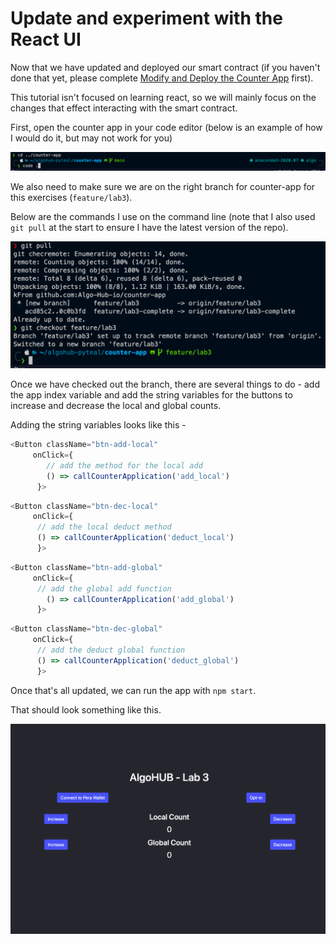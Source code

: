 # Update and experiment with the React UI

Now that we have updated and deployed our smart contract (if you haven't done that yet, please complete [Modify and Deploy the Counter App](./modifyAndDeploy.md) first).

This tutorial isn't focused on learning react, so we will mainly focus on the changes that effect interacting with the smart contract.

First, open the counter app in your code editor (below is an example of how I would do it, but may not work for you)

![graphic showing command line with statements to open counter app in visual studio code](openCode.png)

We also need to make sure we are on the right branch for counter-app for this exercises (`feature/lab3`).

Below are the commands I use on the command line (note that I also used `git pull` at the start to ensure I have the latest version of the repo).

![Checkout lab3 branch](checkoutLab3.png)

Once we have checked out the branch, there are several things to do - add the app index variable and add the string variables for the buttons to increase and decrease the local and global counts.

Adding the string variables looks like this -

```javascript
<Button className="btn-add-local"
     onClick={
        // add the method for the local add
        () => callCounterApplication('add_local')
      }>
```

```javascript
<Button className="btn-dec-local"
     onClick={
      // add the local deduct method
      () => callCounterApplication('deduct_local')
      }>
```

```javascript
<Button className="btn-add-global"
     onClick={
      // add the global add function
        () => callCounterApplication('add_global')
      }>
```

```javascript
<Button className="btn-dec-global"
     onClick={
      // add the deduct global function
      () => callCounterApplication('deduct_global')
      }>
```

Once that's all updated, we can run the app with `npm start`.

That should look something like this.

![Image of the modified AlgoHub Counter App example](counterApp.png)
